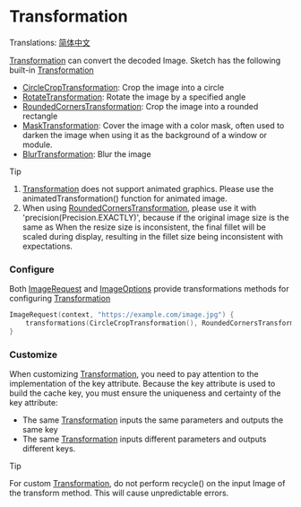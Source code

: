 # Transformation

Translations: [简体中文](transformation_zh.md)

[Transformation] can convert the decoded Image. Sketch has the following built-in [Transformation]

* [CircleCropTransformation]: Crop the image into a circle
* [RotateTransformation]: Rotate the image by a specified angle
* [RoundedCornersTransformation]: Crop the image into a rounded rectangle
* [MaskTransformation]: Cover the image with a color mask, often used to darken the image when using
  it as the background of a window or module.
* [BlurTransformation]: Blur the image

> [!TIP]
> 1. [Transformation] does not support animated graphics. Please use the animatedTransformation()
     function for animated image.
> 2. When using [RoundedCornersTransformation], please use it with 'precision(Precision.EXACTLY)',
     because if the original image size is the same as When the resize size is inconsistent, the
     final fillet will be scaled during display, resulting in the fillet size being inconsistent
     with expectations.

### Configure

Both [ImageRequest] and [ImageOptions] provide transformations methods for
configuring [Transformation]

```kotlin
ImageRequest(context, "https://example.com/image.jpg") {
    transformations(CircleCropTransformation(), RoundedCornersTransformation(20f))
}
```

### Customize

When customizing [Transformation], you need to pay attention to the implementation of the key
attribute. Because the key attribute is used to build the cache key, you must ensure the uniqueness
and certainty of the key attribute:

* The same [Transformation] inputs the same parameters and outputs the same key
* The same [Transformation] inputs different parameters and outputs different keys.

> [!TIP]
> For custom [Transformation], do not perform recycle() on the input Image of the transform
> method. This will cause unpredictable errors.

[Transformation]: ../../sketch-core/src/commonMain/kotlin/com/github/panpf/sketch/transform/Transformation.kt

[CircleCropTransformation]: ../../sketch-core/src/commonMain/kotlin/com/github/panpf/sketch/transform/CircleCropTransformation.kt

[RotateTransformation]: ../../sketch-core/src/commonMain/kotlin/com/github/panpf/sketch/transform/RotateTransformation.kt

[RoundedCornersTransformation]: ../../sketch-core/src/commonMain/kotlin/com/github/panpf/sketch/transform/RoundedCornersTransformation.kt

[MaskTransformation]: ../../sketch-core/src/commonMain/kotlin/com/github/panpf/sketch/transform/MaskTransformation.kt

[BlurTransformation]: ../../sketch-core/src/commonMain/kotlin/com/github/panpf/sketch/transform/BlurTransformation.kt

[ImageRequest]: ../../sketch-core/src/commonMain/kotlin/com/github/panpf/sketch/request/ImageRequest.common.kt

[ImageOptions]: ../../sketch-core/src/commonMain/kotlin/com/github/panpf/sketch/request/ImageOptions.common.kt